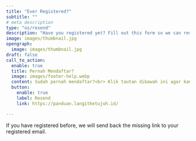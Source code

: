 ```yaml
---
title: "Ever Registered?"
subtitle: ""
# meta description
type: "os/resend"
description: "Have you registered yet? Fill out this form so we can resend it to a previously registered email."
image: images/thumbnail.jpg
opengraph:
  image: images/thumbnail.jpg
draft: false
call_to_action:
  enable: true
  title: Pernah Mendaftar?
  image: images/footer-help.webp
  content: Sudah pernah mendaftar?<br> Klik tautan dibawah ini agar kami mengirim ulang ke email yang sudah terdaftar sebelumnya.
  button:
    enable: true
    label: Resend
    link: https://panduan.langitketujuh.id/

---
```


If you have registered before, we will send back the missing link to your registered email.

